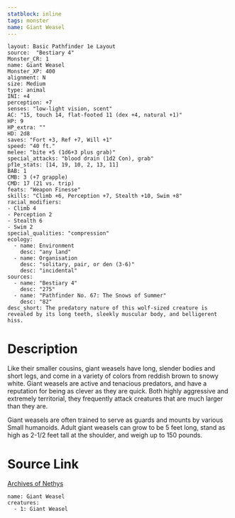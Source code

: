```yaml
---
statblock: inline
tags: monster
name: Giant Weasel
---
```

```statblock
layout: Basic Pathfinder 1e Layout
source:  "Bestiary 4"
Monster_CR: 1
name: Giant Weasel
Monster_XP: 400
alignment: N
size: Medium
type: animal
INI: +4
perception: +7
senses: "low-light vision, scent"
AC: "15, touch 14, flat-footed 11 (dex +4, natural +1)"
HP: 9
HP_extra: ""
HD: 2d8
saves: "Fort +3, Ref +7, Will +1"
speed: "40 ft."
melee: "bite +5 (1d6+3 plus grab)"
special_attacks: "blood drain (1d2 Con), grab"
pf1e_stats: [14, 19, 10, 2, 13, 11]
BAB: 1
CMB: 3 (+7 grapple)
CMD: 17 (21 vs. trip)
feats: "Weapon Finesse"
skills: "Climb +6, Perception +7, Stealth +10, Swim +8"
racial_modifiers:
- Climb 4
- Perception 2
- Stealth 6
- Swim 2
special_qualities: "compression"
ecology:
  - name: Environment
    desc: "any land"
  - name: Organisation
    desc: "solitary, pair, or den (3-6)"
    desc: "incidental"
sources:
  - name: "Bestiary 4"
    desc: "275"
  - name: "Pathfinder No. 67: The Snows of Summer"
    desc: "82"
desc_short: The predatory nature of this wolf-sized creature is revealed by its long teeth, sleekly muscular body, and belligerent hiss.
```
# Description
Like their smaller cousins, giant weasels have long, slender bodies and short legs, and come in a variety of colors from reddish brown to snowy white. Giant weasels are active and tenacious predators, and have a reputation for being as clever as they are quick. Both highly aggressive and extremely territorial, they frequently attack creatures that are much larger than they are.

Giant weasels are often trained to serve as guards and mounts by various Small humanoids. Adult giant weasels can grow to be 5 feet long, stand as high as 2-1/2 feet tall at the shoulder, and weigh up to 150 pounds.
# Source Link
[Archives of Nethys](https://aonprd.com/MonsterDisplay.aspx?ItemName=Giant%20Weasel)
```encounter-table
name: Giant Weasel
creatures:
  - 1: Giant Weasel
```
